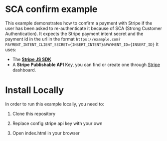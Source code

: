 # SCA confirm example

This example demonstrates how to confirm a payment with Stripe if the user has been asked to re-authenticate it because of SCA (Strong Customer Authentication).
It expects the Stripe payment intent secret and the payment id in the url in the format `https://example.com?PAYMENT_INTENT_CLIENT_SECRET={INSERT_INTENT}&PAYMENT_ID={INSERT_ID}`
It uses:
- The **[Stripe JS SDK](https://stripe.com/docs/stripe-js/elements/quickstart)**
- A **Stripe Publishable API** Key, you can find or create one through [Stripe](https://dashboard.stripe.com/apikeys) dashboard.

# Install Locally

In order to run this example locally, you need to:

1. Clone this repository

2. Replace config stripe api key with your own

3. Open index.html in your browser
